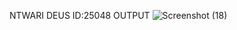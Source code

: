 NTWARI DEUS
ID:25048
OUTPUT
![Screenshot (18)](https://github.com/Deus478/helloo/assets/173140283/7a381979-3934-47c0-8a4f-fc995def115d)

